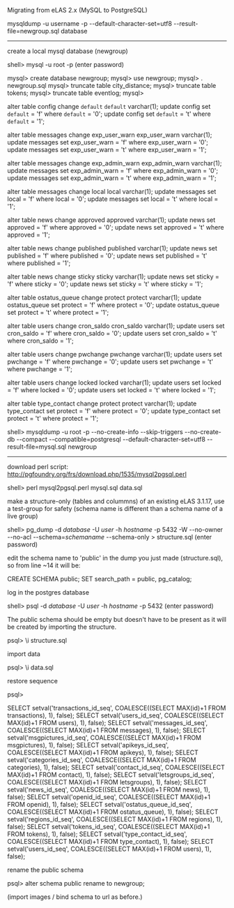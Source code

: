 
Migrating from eLAS 2.x (MySQL to PostgreSQL)

mysqldump -u username -p --default-character-set=utf8 --result-file=newgroup.sql database

---------------------

create a local mysql database (newgroup)

shell> mysql -u root -p
(enter password)

mysql> create database newgroup;
mysql> use newgroup;
mysql> \. newgroup.sql
mysql> truncate table city_distance;
mysql> truncate table tokens;
mysql> truncate table eventlog;
mysql>

alter table config change `default` `default` varchar(1);
update config set `default` = 'f' where `default` = '0';
update config set `default` = 't' where `default` = '1';

alter table messages change exp_user_warn exp_user_warn varchar(1);
update messages set exp_user_warn = 'f' where exp_user_warn = '0';
update messages set exp_user_warn = 't' where exp_user_warn = '1';

alter table messages change exp_admin_warn exp_admin_warn varchar(1);
update messages set exp_admin_warn = 'f' where exp_admin_warn = '0';
update messages set exp_admin_warn = 't' where exp_admin_warn = '1';

alter table messages change local local varchar(1);
update messages set local = 'f' where local = '0';
update messages set local = 't' where local = '1';

alter table news change approved approved varchar(1);
update news set approved = 'f' where approved = '0';
update news set approved = 't' where approved = '1';

alter table news change published published varchar(1);
update news set published = 'f' where published = '0';
update news set published = 't' where published = '1';

alter table news change sticky sticky varchar(1);
update news set sticky = 'f' where sticky = '0';
update news set sticky = 't' where sticky = '1';

alter table ostatus_queue change protect protect varchar(1);
update ostatus_queue set protect = 'f' where protect = '0';
update ostatus_queue set protect = 't' where protect = '1';

alter table users change cron_saldo cron_saldo varchar(1);
update users set cron_saldo = 'f' where cron_saldo = '0';
update users set cron_saldo = 't' where cron_saldo = '1';

alter table users change pwchange pwchange varchar(1);
update users set pwchange = 'f' where pwchange = '0';
update users set pwchange = 't' where pwchange = '1';

alter table users change locked locked varchar(1);
update users set locked = 'f' where locked = '0';
update users set locked = 't' where locked = '1';

alter table type_contact change protect protect varchar(1);
update type_contact set protect = 'f' where protect = '0';
update type_contact set protect = 't' where protect = '1';


shell> mysqldump -u root -p --no-create-info --skip-triggers --no-create-db --compact --compatible=postgresql --default-character-set=utf8 --result-file=mysql.sql newgroup

--------------
download perl script: http://pgfoundry.org/frs/download.php/1535/mysql2pgsql.perl

shell> perl mysql2pgsql.perl mysql.sql data.sql


make a structure-only (tables and colummns) of an existing eLAS 3.1.17, use a test-group for safety (schema name is different than a schema name of a live group)

shell> pg_dump -d _database_ -U _user_ -h _hostname_ -p 5432 -W --no-owner --no-acl --schema=_schemaname_ --schema-only > structure.sql
(enter password)

edit the schema name to 'public' in the dump you just made (structure.sql), so from line ~14 it will be:

CREATE SCHEMA public;
SET search_path = public, pg_catalog;


log in the postgres database

shell> psql -d _database_ -U _user_ -h _hostname_ -p 5432
(enter password)

The public schema should be empty but doesn't have to be present as it will be created by importing the structure.

psql> \i structure.sql

import data

psql> \i data.sql

restore sequence

psql>

SELECT setval('transactions_id_seq', COALESCE((SELECT MAX(id)+1 FROM transactions), 1), false);
SELECT setval('users_id_seq', COALESCE((SELECT MAX(id)+1 FROM users), 1), false);
SELECT setval('messages_id_seq', COALESCE((SELECT MAX(id)+1 FROM messages), 1), false);
SELECT setval('msgpictures_id_seq', COALESCE((SELECT MAX(id)+1 FROM msgpictures), 1), false);
SELECT setval('apikeys_id_seq', COALESCE((SELECT MAX(id)+1 FROM apikeys), 1), false);
SELECT setval('categories_id_seq', COALESCE((SELECT MAX(id)+1 FROM categories), 1), false);
SELECT setval('contact_id_seq', COALESCE((SELECT MAX(id)+1 FROM contact), 1), false);
SELECT setval('letsgroups_id_seq', COALESCE((SELECT MAX(id)+1 FROM letsgroups), 1), false);
SELECT setval('news_id_seq', COALESCE((SELECT MAX(id)+1 FROM news), 1), false);
SELECT setval('openid_id_seq', COALESCE((SELECT MAX(id)+1 FROM openid), 1), false);
SELECT setval('ostatus_queue_id_seq', COALESCE((SELECT MAX(id)+1 FROM ostatus_queue), 1), false);
SELECT setval('regions_id_seq', COALESCE((SELECT MAX(id)+1 FROM regions), 1), false);
SELECT setval('tokens_id_seq', COALESCE((SELECT MAX(id)+1 FROM tokens), 1), false);
SELECT setval('type_contact_id_seq', COALESCE((SELECT MAX(id)+1 FROM type_contact), 1), false);
SELECT setval('users_id_seq', COALESCE((SELECT MAX(id)+1 FROM users), 1), false);


rename the public schema

psql> alter schema public rename to newgroup;

(import images / bind schema to url as before.)

